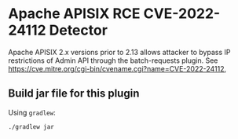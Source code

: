 # Apache APISIX RCE CVE-2022-24112 Detector

Apache APISIX 2.x versions prior to 2.13 allows attacker to
bypass IP restrictions of Admin API through the batch-requests plugin.
See https://cve.mitre.org/cgi-bin/cvename.cgi?name=CVE-2022-24112,

## Build jar file for this plugin

Using `gradlew`:

```shell
./gradlew jar
```
